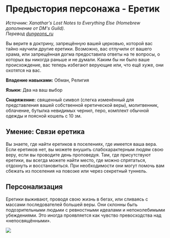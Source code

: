# Предыстория персонажа - Еретик
_Источник: Xanathar's Lost Notes to Everything Else (Homebrew дополнение от DM's Guild)._  
_Перевод [dungeons_ru](https://vk.com/dungeons_ru)_

Вы верите в доктрину, запрещённую вашей церковью, которой вас тайно научили другие еретики. Возможно, вас отлучили от вашего
храма, или запрещённая догма предоставила ответы на те вопросы, о которых вы никогда раньше и не думали.
Каким бы ни было ваше происхождение, вас теперь избегают верующие или, что ещё хуже, они охотятся на вас.

**Владение навыками:** Обман, Религия

**Языки:** Два на ваш выбор

**Снаряжение:** священный символ (слегка изменённый для представления вашей собственной еретической веры), молитвенник,
облачение, бутылка невидимых чернил, перо, комплект обычной одежды и поясной кошель с 10 зм.

## Умение: Связи еретика
Вы знаете, где найти еретиков в поселениях, где имеется ваша вера. Если еретиков нет, вы можете внушить слабохарактерным людям
свою веру, если вы проводите день проповедуя. Там, где присутствуют еретики, вы всегда можете найти место, где можно спрятаться,
отдохнуть и восстановиться. При необходимости они могут помочь вам сбежать из поселения на повозке или через секретный туннель.

## Персонализация
Еретики выживают, проводя свою жизнь в бегах, или сливаясь с массами последователей большей веры. Они склонны быть
подозрительными людьми с ревностными идеалами и непоколебимыми убеждениями. Это иногда проявляется как чувство превосходства
над «непосвящёнными».

<img src="https://github.com/i-madness/azurion/blob/master/img/heretic.pesonalization.png?raw=true" />